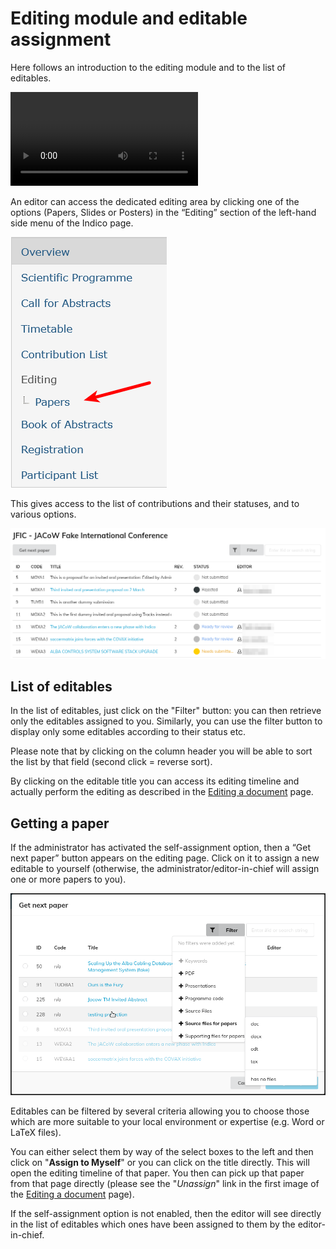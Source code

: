 # Editing module and editable assignment

Here follows an introduction to the editing module and to the list of editables.

<video style="width:576" controls="" alt="type:video">
   <source src="../Videos/001-Welcome_to_editing_module.m4v" type="video/mp4">
Your browser does not support the video tag.
</video>

An editor can access the dedicated editing area by clicking one of the options (Papers, Slides or Posters) in the “Editing” section of the left-hand side menu of the Indico page.

![](../img/editormenu.png)

This gives access to the list of contributions and their statuses, and to various options.

![](../img/editorcockpit.png)

## List of editables

In the list of editables, just click on the "Filter" button: you can then retrieve only the editables assigned to you. Similarly, you can use the filter button to display only some editables according to their status etc.

Please note that by clicking on the column header you will be able to sort the list by that field (second click = reverse sort).

By clicking on the editable title you can access its editing timeline and actually perform the editing as described in the [Editing a document](edit.md) page.

## Getting a paper

If the administrator has activated the self-assignment option, then a “Get next paper” button appears on the editing page. Click on it to assign a new editable to yourself (otherwise, the administrator/editor-in-chief will assign one or more papers to you).

![](../img/editorassign.png)

Editables can be filtered by several criteria allowing you to choose those which are more suitable to your local environment or expertise (e.g. Word or LaTeX files).

You can either select them by way of the select boxes to the left and then click on "**Assign to Myself**" or you can click on the title directly. This will open the editing timeline of that paper. You then can pick up that paper from that page directly (please see the "*Unassign*" link in the first image of the [Editing a document](edit.md) page).

If the self-assignment option is not enabled, then the editor will see directly in the list of editables which ones have been assigned to them by the editor-in-chief.
